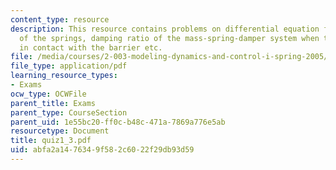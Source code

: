 ```yaml
---
content_type: resource
description: This resource contains problems on differential equation for the deflection
  of the springs, damping ratio of the mass-spring-damper system when the fender is
  in contact with the barrier etc.
file: /media/courses/2-003-modeling-dynamics-and-control-i-spring-2005/abfa2a1476349f582c6022f29db93d59_quiz1_3.pdf
file_type: application/pdf
learning_resource_types:
- Exams
ocw_type: OCWFile
parent_title: Exams
parent_type: CourseSection
parent_uid: 1e55bc20-ff0c-b48c-471a-7869a776e5ab
resourcetype: Document
title: quiz1_3.pdf
uid: abfa2a14-7634-9f58-2c60-22f29db93d59
---
```

